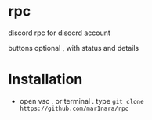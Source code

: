 # rpc

discord rpc for disocrd account

buttons optional , with status and details




# Installation

- open vsc , or terminal
    . type ```git clone https://github.com/mar1nara/rpc```
